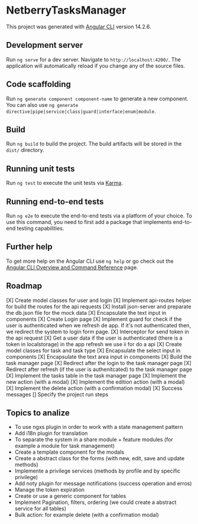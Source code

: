 # NetberryTasksManager

This project was generated with [Angular CLI](https://github.com/angular/angular-cli) version 14.2.6.

## Development server

Run `ng serve` for a dev server. Navigate to `http://localhost:4200/`. The application will automatically reload if you change any of the source files.

## Code scaffolding

Run `ng generate component component-name` to generate a new component. You can also use `ng generate directive|pipe|service|class|guard|interface|enum|module`.

## Build

Run `ng build` to build the project. The build artifacts will be stored in the `dist/` directory.

## Running unit tests

Run `ng test` to execute the unit tests via [Karma](https://karma-runner.github.io).

## Running end-to-end tests

Run `ng e2e` to execute the end-to-end tests via a platform of your choice. To use this command, you need to first add a package that implements end-to-end testing capabilities.

## Further help

To get more help on the Angular CLI use `ng help` or go check out the [Angular CLI Overview and Command Reference](https://angular.io/cli) page.


## Roadmap
[X] Create model classes for user and login
[X] Implement api-routes helper for build the routes for the api requests
[X] Install json-server and preparate the db.json file for the mock data
[X] Encapsulate the text input in components
[X] Create Login page
[X] Implement guard for check if the user is authenticated when we refresh de app. If it's not authenticated then, we redirect the system to login form page.
[X] Interceptor for send token in the api request
[X] Get a user data if the user is authenticated (there is a token in localstorage) in the app refresh we use ii for do a api 
[X] Create model classes for task and task type
[X] Encapsulate the select input in components
[X] Encapsulate the text area input in components
[X] Build the task manager page
[X] Redirect after the login to the task manager page
[X] Redirect after refresh (if the user is authenitcated) to the task manager page
[X] Implement the tasks table in the task manager page
[X] Implement the new action (with a modal)
[X] Implement the edition action (with a modal)
[X] Implement the delete action (with a confirmation modal)
[X] Success messages
[] Specify the project run steps 

## Topics to analize
- To use ngxs plugin in order to work with a state management pattern
- Add i18n plugin for translation
- To separate the system in a share module + feature modules (for example a module for task management)
- Create a template component for the modals
- Create a abstract class for the forms (with new, edit, save and update methods)
- Implemente a privilege services (methods by profile and by specific privilege)
- Add noty plugin for message notifications (success operation and erros)
- Manage the token expiration
- Create or use a generic component for tables
- Implement Pagination, filters, ordering (we could create a abstract service for all tables)
- Bulk action: for example delete (with a confirmation modal) 